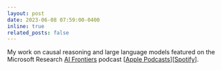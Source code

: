 ```yaml
---
layout: post
date: 2023-06-08 07:59:00-0400
inline: true
related_posts: false
---
```


My work on causal reasoning and large language models featured on the Microsoft Research [AI Frontiers](https://www.microsoft.com/en-us/research/podcast/ai-frontiers-the-future-of-causal-reasoning-with-emre-kiciman-and-amit-sharma/?msockid=194dd77f9483688d2d21c68a956b69d5) podcast [[Apple Podcasts](https://podcasts.apple.com/us/podcast/ai-frontiers-the-future-of-causal-reasoning-with/id1318021537?i=1000616152801)][[Spotify](https://open.spotify.com/episode/08HP5q2E1n3mEnUICZRon4)].
